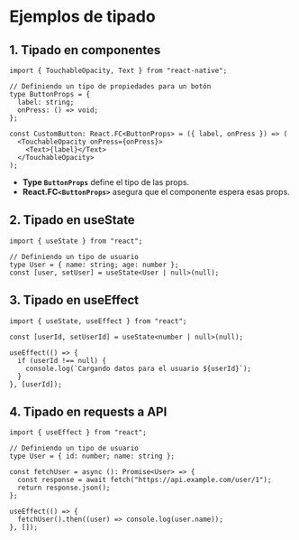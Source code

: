 # Ejemplos de tipado

## 1. Tipado en componentes

```tsx
import { TouchableOpacity, Text } from "react-native";

// Definiendo un tipo de propiedades para un botón
type ButtonProps = {
  label: string;
  onPress: () => void;
};

const CustomButton: React.FC<ButtonProps> = ({ label, onPress }) => (
  <TouchableOpacity onPress={onPress}>
    <Text>{label}</Text>
  </TouchableOpacity>
);
```

* **Type `ButtonProps`** define el tipo de las props.
* **React.FC`<ButtonProps>`** asegura que el componente espera esas props.

## 2. Tipado en useState

```tsx
import { useState } from "react";

// Definiendo un tipo de usuario
type User = { name: string; age: number };
const [user, setUser] = useState<User | null>(null);
```

## 3. Tipado en useEffect

```tsx
import { useState, useEffect } from "react";

const [userId, setUserId] = useState<number | null>(null);

useEffect(() => {
  if (userId !== null) {
    console.log(`Cargando datos para el usuario ${userId}`);
  }
}, [userId]);
```

## 4. Tipado en requests a API

```tsx
import { useEffect } from "react";

// Definiendo un tipo de usuario
type User = { id: number; name: string };

const fetchUser = async (): Promise<User> => {
  const response = await fetch("https://api.example.com/user/1");
  return response.json();
};

useEffect(() => {
  fetchUser().then((user) => console.log(user.name));
}, []);
```